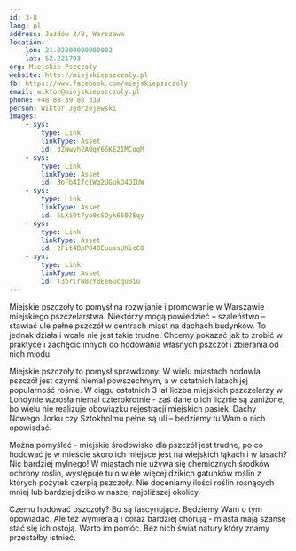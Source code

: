```yaml
---
id: 3-8
lang: pl
address: Jazdów 3/8, Warszawa
location:
    lon: 21.02809000000002
    lat: 52.221793
org: Miejskie Pszczoły
website: http://miejskiepszczoly.pl
fb: https://www.facebook.com/miejskiepszczoly
email: wiktor@miejskiepszczoly.pl
phone: +48 88 39 88 339
person: Wiktor Jędrzejewski
images:
    - sys:
        type: Link
        linkType: Asset
        id: 3ZNwyh2A0gY66KE2IMCoqM
    - sys:
        type: Link
        linkType: Asset
        id: 3oFb4Ifc1Wq2UGukO4QIUW
    - sys:
        type: Link
        linkType: Asset
        id: 5LXi9t7yo0sSOyk6602Sqy
    - sys:
        type: Link
        linkType: Asset
        id: 2Fit4BpP848EuussUKicC0
    - sys:
        type: Link
        linkType: Asset
        id: T3brirN82Y0Ee6ucqu0iu
---
```

Miejskie pszczoły to pomysł na rozwijanie i promowanie w Warszawie miejskiego pszczelarstwa. Niektórzy mogą powiedzieć – szaleństwo – stawiać ule pełne pszczół w centrach miast na dachach budynków. To jednak działa i wcale nie jest takie trudne. Chcemy pokazać jak to zrobić w praktyce i zachęcić innych do hodowania własnych pszczół i zbierania od nich miodu.

Miejskie pszczoły to pomysł sprawdzony. W wielu miastach hodowla pszczół jest czymś niemal powszechnym, a w ostatnich latach jej popularność rośnie. W ciągu ostatnich 3 lat liczba miejskich pszczelarzy w Londynie wzrosła niemal czterokrotnie - zaś dane o ich licznie są zaniżone, bo wielu nie realizuje obowiązku rejestracji miejskich pasiek. Dachy Nowego Jorku czy Sztokholmu pełne są uli – będziemy tu Wam o nich opowiadać.

Można pomyśleć - miejskie środowisko dla pszczół jest trudne, po co hodować je w mieście skoro ich miejsce jest na wiejskich łąkach i w lasach? Nic bardziej mylnego! W miastach nie używa się chemicznych środków ochrony roślin, występuje tu o wiele więcej dzikich gatunków roślin z których pożytek czerpią pszczoły. Nie doceniamy ilości roślin rosnących mniej lub bardziej dziko w naszej najbliższej okolicy.

Czemu hodować pszczoły? Bo są fascynujące. Będziemy Wam o tym opowiadać. Ale też wymierają i coraz bardziej chorują - miasta mają szansę stać się ich ostoją. Warto im pomóc. Bez nich świat natury który znamy przestałby istnieć.
